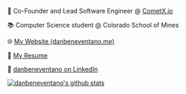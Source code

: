 📢 Co-Founder and Lead Software Engineer @ [CometX.io](https://cometx.io)

📚 Computer Science student @ Colorado School of Mines

🌐 [My Website (danbeneventano.me)](https://danbeneventano.me)

📄 [My Resume](https://resume.danbeneventano.me)

🔗 [danbeneventano on LinkedIn](https://www.linkedin.com/in/danbeneventano)

[![danbeneventano's github stats](https://github-readme-stats.vercel.app/api?username=danbeneventano&count_private=true&hide_rank=true&show_icons=true&hide=stars)](https://github.com/anuraghazra/github-readme-stats)

